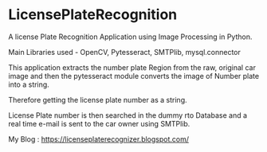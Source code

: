 # LicensePlateRecognition

A license Plate Recognition Application using Image Processing in Python.

Main Libraries used - OpenCV, Pytesseract, SMTPlib, mysql.connector

This application extracts the number plate Region from the raw, original car image and then the pytesseract module converts the image of Number plate into a string.

Therefore getting the license plate number as a string.

License Plate number is then searched in the dummy rto Database and a real time e-mail is sent to the car owner using SMTPlib.

My Blog : https://licenseplaterecognizer.blogspot.com/

